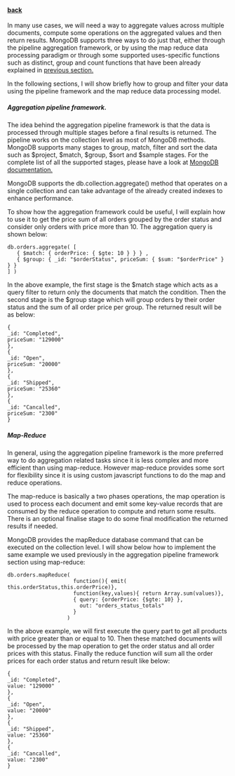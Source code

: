 #### [back](search_data_main.md)


In many use cases, we will need a way to aggregate values across multiple documents, compute some operations on the aggregated values and then return results.  MongoDB supports three ways to do just that, either through the pipeline aggregation framework, or by using the map reduce data processing paradigm or through some supported uses-specific functions such as distinct, group and count functions that have been already explained in [previous section.](queryOptions.md)


In the following sections, I will show briefly how to group and filter your data using the pipeline framework and the map reduce data processing model.

##### Aggregation pipeline framework.

The idea behind the aggregation pipeline framework is that the data is processed through multiple stages before a final results is returned. The pipeline works on the collection level as most of MongoDB methods. MongoDB supports many stages to group, match, filter and sort the data such as $project, $match, $group, $sort and $sample stages. For the complete list of all the supported stages, please have a look at [MongoDB documentation.](https://docs.mongodb.org/manual/reference/operator/aggregation/#aggregation-pipeline-operator-reference)

MongoDB supports the db.collection.aggregate() method that operates on a single collection and can take advantage of the already created indexes to enhance performance.


To show how the aggregation framework could be useful, I will explain how to use it to get the price sum of all orders grouped by the order status and consider only orders with price more than 10. The aggregation query is shown below:

````
db.orders.aggregate( [
   { $match: { orderPrice: { $gte: 10 } } } ,
   { $group: { _id: "$orderStatus", priceSum: { $sum: "$orderPrice" } } }
] )
````

In the above example, the first stage is the $match stage which acts as a query filter to return only the documents that match the condition. Then the second stage is the $group stage which will group orders by their order status and the sum of all order price per group. The returned result will be as below:


````
{
_id: "Completed",
priceSum: "129000"
},
{
_id: "Open",
priceSum: "20000"
},
{
_id: "Shipped",
priceSum: "25360"
},
{
_id: "Cancalled",
priceSum: "2300"
}
````


##### Map-Reduce

In general, using the aggregation pipeline framework is the more preferred way to do aggregation related tasks since it is less complex and more efficient than using map-reduce. However map-reduce provides some sort for flexibility since it is using custom javascript functions to do the map and reduce operations.


The map-reduce is basically a two phases operations, the map operation is used to process each document and emit some key-value records that are consumed by the reduce operation to compute and return some results. There is an optional finalise stage to do some final modification the returned results if needed.

MongoDB provides the mapReduce database command that can be executed on the collection level. I will show below how to implement the same example we used previously in the aggregation pipeline framework section using map-reduce:

````
db.orders.mapReduce(
                     function(){ emit( this.orderStatus,this.orderPrice)},
                     function(key,values){ return Array.sum(values)},
                     { query: {orderPrice: {$gte: 10} },
                       out: "orders_status_totals" 
                     }
                   )
````

In the above example, we will first execute the query part to get all products with price greater than or equal to 10. Then these matched documents will be processed by the map operation to get the order status and all order prices with this status. Finally the reduce function will sum all the order prices for each order status and return result like below:

````
{
_id: "Completed",
value: "129000"
},
{
_id: "Open",
value: "20000"
},
{
_id: "Shipped",
value: "25360"
},
{
_id: "Cancalled",
value: "2300"
}
````



